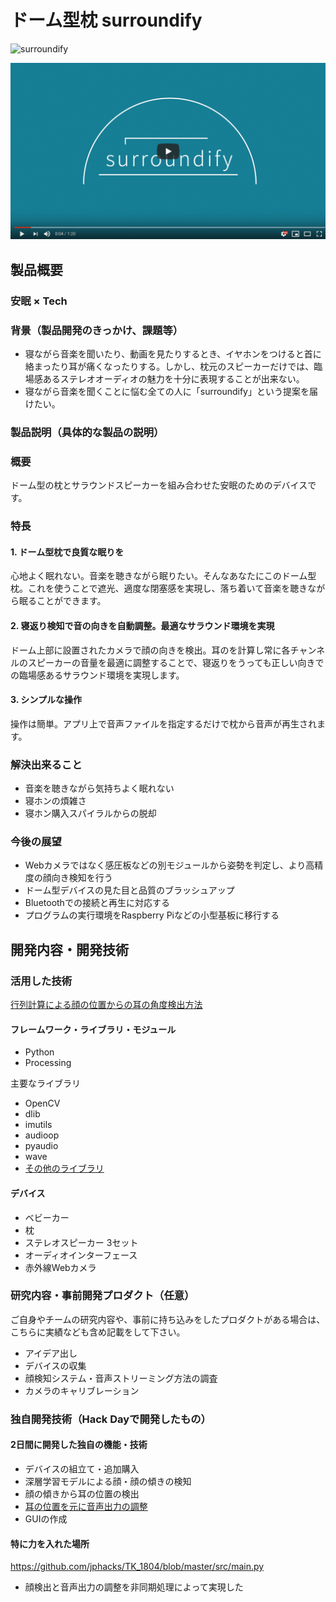 # ドーム型枕 surroundify

![surroundify](https://user-images.githubusercontent.com/25478176/47611089-dfd99000-daa0-11e8-803d-663fe25bb7fc.png)

[![Product Name](image.png)](https://www.youtube.com/watch?v=G5rULR53uMk)

## 製品概要
### 安眠 × Tech

### 背景（製品開発のきっかけ、課題等）
- 寝ながら音楽を聞いたり、動画を見たりするとき、イヤホンをつけると首に絡まったり耳が痛くなったりする。しかし、枕元のスピーカーだけでは、臨場感あるステレオオーディオの魅力を十分に表現することが出来ない。
- 寝ながら音楽を聞くことに悩む全ての人に「surroundify」という提案を届けたい。

### 製品説明（具体的な製品の説明）
### 概要
ドーム型の枕とサラウンドスピーカーを組み合わせた安眠のためのデバイスです。

### 特長

#### 1. ドーム型枕で良質な眠りを
心地よく眠れない。音楽を聴きながら眠りたい。そんなあなたにこのドーム型枕。これを使うことで遮光、適度な閉塞感を実現し、落ち着いて音楽を聴きながら眠ることができます。
#### 2. 寝返り検知で音の向きを自動調整。最適なサラウンド環境を実現
ドーム上部に設置されたカメラで顔の向きを検出。耳のを計算し常に各チャンネルのスピーカーの音量を最適に調整することで、寝返りをうっても正しい向きでの臨場感あるサラウンド環境を実現します。
#### 3. シンプルな操作
操作は簡単。アプリ上で音声ファイルを指定するだけで枕から音声が再生されます。
### 解決出来ること
- 音楽を聴きながら気持ちよく眠れない
- 寝ホンの煩雑さ
- 寝ホン購入スパイラルからの脱却

### 今後の展望  
- Webカメラではなく感圧板などの別モジュールから姿勢を判定し、より高精度の顔向き検知を行う
- ドーム型デバイスの見た目と品質のブラッシュアップ
- Bluetoothでの接続と再生に対応する
- プログラムの実行環境をRaspberry Piなどの小型基板に移行する

## 開発内容・開発技術
### 活用した技術

[行列計算による顔の位置からの耳の角度検出方法](choice_speaker_by_mathmatic.pdf)

#### フレームワーク・ライブラリ・モジュール

- Python
- Processing

主要なライブラリ

* OpenCV
* dlib
* imutils
* audioop
* pyaudio
* wave
* [その他のライブラリ](https://github.com/jphacks/TK_1804/blob/master/requirements.txt)


#### デバイス

* ベビーカー
* 枕
* ステレオスピーカー 3セット
* オーディオインターフェース
* 赤外線Webカメラ

### 研究内容・事前開発プロダクト（任意）

ご自身やチームの研究内容や、事前に持ち込みをしたプロダクトがある場合は、こちらに実績なども含め記載をして下さい。

* アイデア出し
* デバイスの収集
* 顔検知システム・音声ストリーミング方法の調査
* カメラのキャリブレーション

### 独自開発技術（Hack Dayで開発したもの）
#### 2日間に開発した独自の機能・技術

* デバイスの組立て・追加購入
* 深層学習モデルによる顔・顔の傾きの検知
* 顔の傾きから耳の位置の検出
* [耳の位置を元に音声出力の調整](choice_speaker_by_mathmatic.pdf)
* GUIの作成

#### 特に力を入れた場所
https://github.com/jphacks/TK_1804/blob/master/src/main.py
* 顔検出と音声出力の調整を非同期処理によって実現した
    



